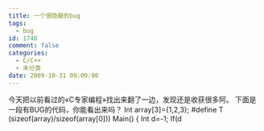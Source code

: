 ```yaml
---
title: 一个很隐蔽的bug
tags:
  - bug
id: 1740
comment: false
categories:
  - C/C++
  - 未分类
date: 2009-10-31 09:09:00
---
```


今天把以前看过的«C专家编程»找出来翻了一边，发现还是收获很多阿。
下面是一段有BUG的代码，你能看出来吗？
Int array[3]={1,2,3};
#define T (sizeof(array)/sizeof(array[0]))
Main()
{
Int d=-1;
If(d